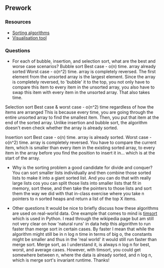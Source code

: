 ## Prework
### Resources
* [Sorting algorithms](http://introcs.cs.luc.edu/arrays/sorting.html)
* [Visualisation tool](https://www.cs.usfca.edu/~galles/visualization/ComparisonSort.html)

### Questions
* For each of bubble, insertion, and selection sort, what are the best and worse case scenarios?
Bubble sort
Best case - o(n) time. array already sorted
Worst case - o(n^2) time. array is completely reversed. The first element
from the unsorted array is the largest element. Since the array is completely
reversed, to 'bubble' it to the top, you not only have to compare this item to
every item in the unsorted array, you also have to swap this item with every item
in the unsorted array. That also takes time.

Selection sort
Best case & worst case - o(n^2) time regardless of how the items are arranged
This is because every time, you are going through the entire unsorted array to
find the smallest item. Then, you put that item at the end of the sorted array.
Unlike insertion and bubble sort, the algorithm doesn't even check whether the
array is already sorted.

Insertion sort
Best case - o(n) time. array is already sorted.
Worst case - o(n^2) time. array is completely reversed.
You have to compare the current item, which is smaller than every item in the
existing sorted array, to every item in the array before you find the position
to insert it in... which is at the start of the array.

* Why is the sorting problem a good candidate for divide and conquer?
You can sort smaller lists individually and then combine those sorted lists to
make it into a giant sorted list. And you can do that with really large lists
cos you can split those lists into smaller lists that fit in memory, sort
these, and then take the pointers to those lists and sort them the way we did
with that in-class exercise where you take n pointers to n sorted heaps and
return a list of the top X items.

* Other questions
It would be nice to briefly discuss how these algorithms are used on real-world
data. One example that comes to mind is [timsort](https://en.wikipedia.org/wiki/Timsort)
which is used in Python. I read through the wikipedia page but am still not
very clear on how 'natural runs' in data help this algorithm to run faster
than merge sort in certain cases. By faster I mean that while the algorithm
might still be in n log n time in terms of big o, the constants might be smaller
and thus in the 'real world' it would still run faster than merge sort. Merge
sort, as I understand it, is always n log n for best, worst, and average cases.
However, with timsort, you could get somewhere between n, where the data is
already sorted, and n log n, which is merge sort's invariant runtime. Thanks!
